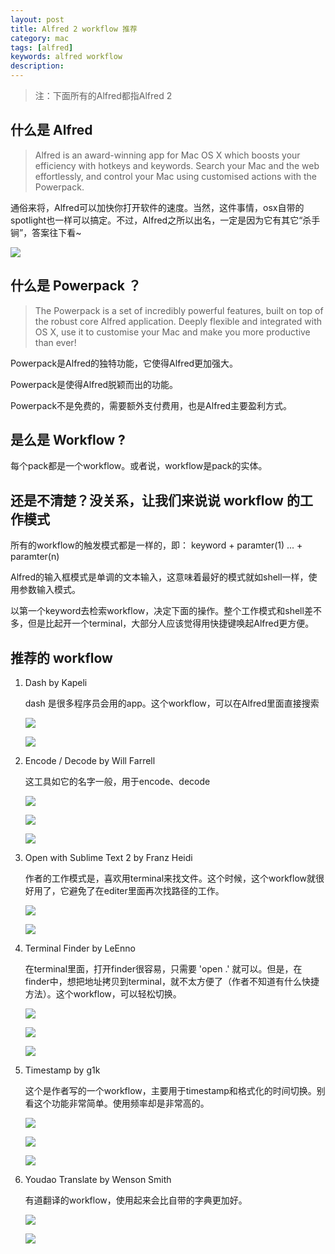 ```yaml
---
layout: post                                   
title: Alfred 2 workflow 推荐
category: mac                           
tags: [alfred]
keywords: alfred workflow
description: 
---
```


> 注：下面所有的Alfred都指Alfred 2

## 什么是 Alfred

> Alfred is an award-winning app for Mac OS X which boosts your efficiency with hotkeys and keywords. Search your Mac and the web effortlessly, and control your Mac using customised actions with the Powerpack.

通俗来将，Alfred可以加快你打开软件的速度。当然，这件事情，osx自带的spotlight也一样可以搞定。不过，Alfred之所以出名，一定是因为它有其它“杀手锏”，答案往下看~

![](http://going1000sblog-image.stor.sinaapp.com/Alfred%202.png)

## 什么是 Powerpack ？

> The Powerpack is a set of incredibly powerful features, built on top of the robust core Alfred application. Deeply flexible and integrated with OS X, use it to customise your Mac and make you more productive than ever!

Powerpack是Alfred的独特功能，它使得Alfred更加强大。

Powerpack是使得Alfred脱颖而出的功能。

Powerpack不是免费的，需要额外支付费用，也是Alfred主要盈利方式。

## 是么是 Workflow ?

每个pack都是一个workflow。或者说，workflow是pack的实体。

## 还是不清楚？没关系，让我们来说说 workflow 的工作模式

所有的workflow的触发模式都是一样的，即： keyword + paramter(1) ... + paramter(n)

Alfred的输入框模式是单调的文本输入，这意味着最好的模式就如shell一样，使用参数输入模式。

以第一个keyword去检索workflow，决定下面的操作。整个工作模式和shell差不多，但是比起开一个terminal，大部分人应该觉得用快捷键唤起Alfred更方便。

## 推荐的 workflow

1. Dash by Kapeli

	dash 是很多程序员会用的app。这个workflow，可以在Alfred里面直接搜索

	![](http://going1000sblog-image.stor.sinaapp.com/Dash_Workflow_1.png)

	![](http://going1000sblog-image.stor.sinaapp.com/Dash_Workflow_2.png)

2. Encode / Decode by Will Farrell

	这工具如它的名字一般，用于encode、decode

	![](http://going1000sblog-image.stor.sinaapp.com/Encode_Workflow_1.png)

	![](http://going1000sblog-image.stor.sinaapp.com/Encode_Workflow_2.png)

	![](http://going1000sblog-image.stor.sinaapp.com/Encode_Workflow_3.png)

3. Open with Sublime Text 2 by Franz Heidi

	作者的工作模式是，喜欢用terminal来找文件。这个时候，这个workflow就很好用了，它避免了在editer里面再次找路径的工作。

	![](http://going1000sblog-image.stor.sinaapp.com/Sublime_Workflow_1.png)

	![](http://going1000sblog-image.stor.sinaapp.com/Sublime_Workflow_2.png)

4. Terminal Finder by LeEnno

	在terminal里面，打开finder很容易，只需要 'open .' 就可以。但是，在finder中，想把地址拷贝到terminal，就不太方便了（作者不知道有什么快捷方法）。这个workflow，可以轻松切换。

	![](http://going1000sblog-image.stor.sinaapp.com/Terminal_Finder_Workflow_1.png)

	![](http://going1000sblog-image.stor.sinaapp.com/Terminal_Finder_Workflow_2.png)

	![](http://going1000sblog-image.stor.sinaapp.com/Terminal_Finder_Workflow_3.png)

5. Timestamp by g1k

	这个是作者写的一个workflow，主要用于timestamp和格式化的时间切换。别看这个功能非常简单。使用频率却是非常高的。

	![](http://going1000sblog-image.stor.sinaapp.com/Timestamp_Workflow_1.png)

	![](http://going1000sblog-image.stor.sinaapp.com/Timestamp_Workflow_2.png)

	![](http://going1000sblog-image.stor.sinaapp.com/Timestamp_Workflow_3.png)

6. Youdao Translate by Wenson Smith

	有道翻译的workflow，使用起来会比自带的字典更加好。

	![](http://going1000sblog-image.stor.sinaapp.com/Youdao_Workflow_1.png)

	![](http://going1000sblog-image.stor.sinaapp.com/Youdao_Workflow_2.png)
